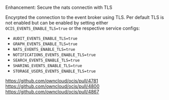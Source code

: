 Enhancement: Secure the nats connectin with TLS

Encyrpted the connection to the event broker using TLS.
Per default TLS is not enabled but can be enabled by setting either `OCIS_EVENTS_ENABLE_TLS=true` or the respective service configs:

- `AUDIT_EVENTS_ENABLE_TLS=true`
- `GRAPH_EVENTS_ENABLE_TLS=true`
- `NATS_EVENTS_ENABLE_TLS=true`
- `NOTIFICATIONS_EVENTS_ENABLE_TLS=true`
- `SEARCH_EVENTS_ENABLE_TLS=true`
- `SHARING_EVENTS_ENABLE_TLS=true`
- `STORAGE_USERS_EVENTS_ENABLE_TLS=true`

https://github.com/owncloud/ocis/pull/4781
https://github.com/owncloud/ocis/pull/4800
https://github.com/owncloud/ocis/pull/4867
